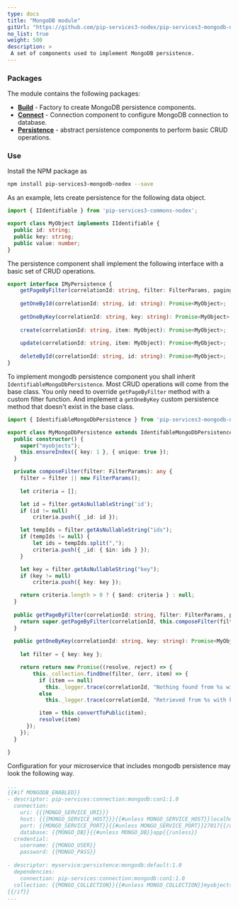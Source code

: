 ```yaml
---
type: docs
title: "MongoDB module"
gitUrl: "https://github.com/pip-services3-nodex/pip-services3-mongodb-nodex"
no_list: true
weight: 500
description: > 
 A set of components used to implement MongoDB persistence.
---
```


### Packages

The module contains the following packages:
- [**Build**](build) - Factory to create MongoDB persistence components.
- [**Connect**](connect) - Connection component to configure MongoDB connection to database.
- [**Persistence**](persistence) - abstract persistence components to perform basic CRUD operations.


### Use

Install the NPM package as
```bash
npm install pip-services3-mongodb-nodex --save
```

As an example, lets create persistence for the following data object.

```typescript
import { IIdentifiable } from 'pip-services3-commons-nodex';

export class MyObject implements IIdentifiable {
  public id: string;
  public key: string;
  public value: number;
}
```

The persistence component shall implement the following interface with a basic set of CRUD operations.

```typescript
export interface IMyPersistence {
    getPageByFilter(correlationId: string, filter: FilterParams, paging: PagingParams): Promise<DataPage<MyObject>>;
    
    getOneById(correlationId: string, id: string): Promise<MyObject>;
    
    getOneByKey(correlationId: string, key: string): Promise<MyObject>;
    
    create(correlationId: string, item: MyObject): Promise<MyObject>;
    
    update(correlationId: string, item: MyObject): Promise<MyObject>;
    
    deleteById(correlationId: string, id: string): Promise<MyObject>;
}
```

To implement mongodb persistence component you shall inherit `IdentifiableMongoDbPersistence`. 
Most CRUD operations will come from the base class. You only need to override `getPageByFilter` method with a custom filter function.
And implement a `getOneByKey` custom persistence method that doesn't exist in the base class.

```typescript
import { IdentifiableMongoDbPersistence } from 'pip-services3-mongodb-nodex';

export class MyMongoDbPersistence extends IdentifableMongoDbPersistence<MyObject, string> {
  public constructor() {
    super("myobjects");
    this.ensureIndex({ key: 1 }, { unique: true });
  }

  private composeFilter(filter: FilterParams): any {
    filter = filter || new FilterParams();
    
    let criteria = [];

    let id = filter.getAsNullableString('id');
    if (id != null)
        criteria.push({ _id: id });

    let tempIds = filter.getAsNullableString("ids");
    if (tempIds != null) {
        let ids = tempIds.split(",");
        criteria.push({ _id: { $in: ids } });
    }

    let key = filter.getAsNullableString("key");
    if (key != null)
        criteria.push({ key: key });

    return criteria.length > 0 ? { $and: criteria } : null;
  }
  
  public getPageByFilter(correlationId: string, filter: FilterParams, paging: PagingParams): Promise<DataPage<MyObject>> {
    return super.getPageByFilter(correlationId, this.composeFilter(filter), paging, "_id", null);
  }  
  
  public getOneByKey(correlationId: string, key: string): Promise<MyObject> {
    
    let filter = { key: key };

    return return new Promise((resolve, reject) => {
        this._collection.findOne(filter, (err, item) => {
          if (item == null)
            this._logger.trace(correlationId, "Nothing found from %s with key = %s", this._collectionName, key);
          else
            this._logger.trace(correlationId, "Retrieved from %s with key = %s", this._collectionName, key);

          item = this.convertToPublic(item);
          resolve(item)
      });
    });
  }

}
```

Configuration for your microservice that includes mongodb persistence may look the following way.

```yaml
...
{{#if MONGODB_ENABLED}}
- descriptor: pip-services:connection:mongodb:con1:1.0
  connection:
    uri: {{{MONGO_SERVICE_URI}}}
    host: {{{MONGO_SERVICE_HOST}}}{{#unless MONGO_SERVICE_HOST}}localhost{{/unless}}
    port: {{MONGO_SERVICE_PORT}}{{#unless MONGO_SERVICE_PORT}}27017{{/unless}}
    database: {{MONGO_DB}}{{#unless MONGO_DB}}app{{/unless}}
  credential:
    username: {{MONGO_USER}}
    password: {{MONGO_PASS}}
    
- descriptor: myservice:persistence:mongodb:default:1.0
  dependencies:
    connection: pip-services:connection:mongodb:con1:1.0
  collection: {{MONGO_COLLECTION}}{{#unless MONGO_COLLECTION}}myobjects{{/unless}}
{{/if}}
...
```

